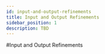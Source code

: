 ```yaml
---
id: input-and-output-refinements
title: Input and Output Refinements
sidebar_position: 1
description: TBD
---
```


#Input and Output Refinements

